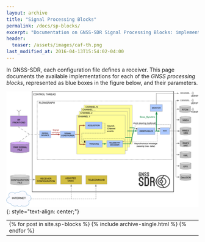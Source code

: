```yaml
---
layout: archive
title: "Signal Processing Blocks"
permalink: /docs/sp-blocks/
excerpt: "Documentation on GNSS-SDR Signal Processing Blocks: implementations and their configuration."
header:
  teaser: /assets/images/caf-th.png
last_modified_at: 2016-04-13T15:54:02-04:00
---
```


In GNSS-SDR, each configuration file defines a receiver. This page documents the available implementations for each of the _GNSS processing blocks_, represented as blue boxes in the figure below, and their parameters.

![General Block Diagram](https://raw.githubusercontent.com/gnss-sdr/gnss-sdr/master/docs/doxygen/images/GeneralBlockDiagram.png)
{: style="text-align: center;"}

<html> <body> <table> <tr> <td id="forcetable">  
{% for post in site.sp-blocks %}
  {% include archive-single.html %}
{% endfor %}
</td> </tr> </table> </body> </html>
